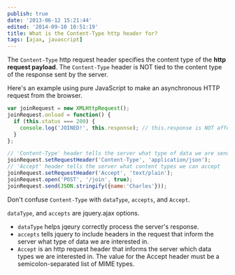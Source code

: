 ```yaml
---
publish: true
date: '2013-06-12 15:21:44'
edited: '2014-09-10 10:51:19'
title: What is the Content-Type http header for?
tags: [ajax, javascript]
---
```


                 
The `Content-Type` http request header specifies the content type of the **http request payload**. The `Content-Type` header is NOT tied to the content type of the response sent by the server. 

Here's an example using pure JavaScript to make an asynchronous HTTP request from the browser.

```js
var joinRequest = new XMLHttpRequest();  
joinRequest.onload = function() {  
  if (this.status === 200) {  
    console.log('JOINED!', this.response); // this.response is NOT affected by 'Content-Type'
  } 
};

// 'Content-Type' header tells the server what type of data we are sending
joinRequest.setRequestHeader('Content-Type', 'application/json');  
// 'Accept' header tells the server what content types we can accept
joinRequest.setRequestHeader('Accept', 'text/plain'); 
joinRequest.open('POST', '/join', true);  
joinRequest.send(JSON.stringify({name:'Charles'}));  
```

Don't confuse `Content-Type` with `dataType`, `accepts`, and `Accept`. 

`dataType`, and `accepts` are jquery.ajax options. 

- `dataType` helps jqeury correctly process the server's response. 
- `accepts` tells jquery to include headers in the request that inform the server what type of data we are interested in. 
- `Accept` is an http request header that  informs the server which data types we are interested in. The value for the Accept header must be a semicolon-separated list of MIME types.
